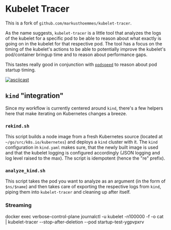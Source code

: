 # Kubelet Tracer

This is a fork of `github.com/markusthoemmes/kubelet-tracer`.

As the name suggests, `kubelet-tracer` is a little tool that analyzes the logs of the kubelet for a specific pod to be able to reason about what exactly is going on in the kubelet for that respective pod. The tool has a focus on the timing of the kubelet's actions to be able to potentially improve the kubelet's pod/container bringup time and to reason about performance gaps.

This tastes really good in conjunction with [`podspeed`](https://github.com/markusthoemmes/podspeed) to reason about pod startup timing.

[![asciicast](https://asciinema.org/a/I0hZ3sPCpJPW2oPYqmAZx8L1l.svg)](https://asciinema.org/a/I0hZ3sPCpJPW2oPYqmAZx8L1l)

## `kind` "integration"

Since my workflow is currently centered around `kind`, there's a few helpers here that make iterating on Kubernetes changes a breeze.

### `rekind.sh`

This script builds a node image from a fresh Kubernetes source (located at `~/go/src/k8s.io/kubernetes`) and deploys a `kind` cluster with it. The `kind` configuration in `kind.yaml` makes sure, that the newly built image is used and that the kubelet logging is configured accordingly (JSON logging and log level raised to the max). The script is idempotent (hence the "re" prefix).

### `analyze_kind.sh`

This script takes the pod you want to analyze as an argument (in the form of `$ns/$name`) and then takes care of exporting the respective logs from `kind`, piping them into `kubelet-tracer` and cleaning up after itself.

### Streaming

docker exec verbose-control-plane journalctl -u kubelet -n100000 -f -o cat | kubelet-tracer --stop-after-deletion --pod startup-test-ygpvpxrv
